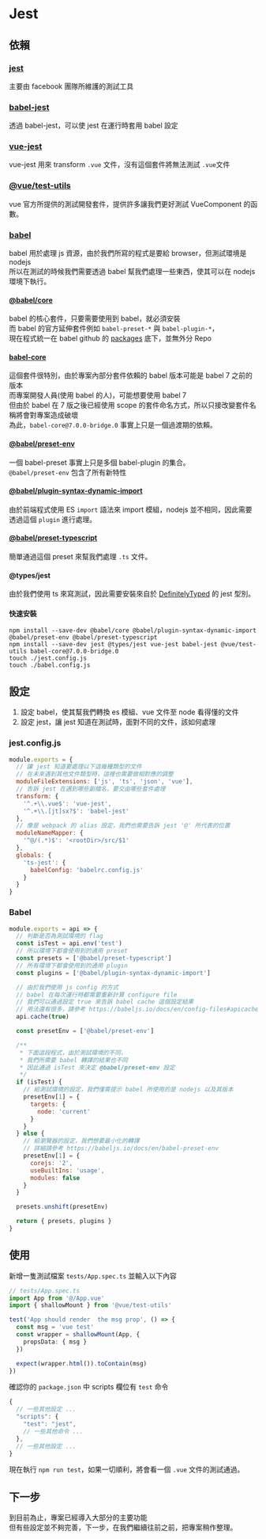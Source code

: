 
# Jest

## 依賴

### [jest](https://jestjs.io/)
主要由 facebook 團隊所維護的測試工具

### [babel-jest](https://github.com/facebook/jest/tree/master/packages/babel-jest)
透過 babel-jest，可以使 jest 在運行時套用 babel 設定

### [vue-jest](https://github.com/vuejs/vue-jest)
vue-jest 用來 transform `.vue` 文件，沒有這個套件將無法測試 `.vue`文件

### [@vue/test-utils](https://vue-test-utils.vuejs.org/)
vue 官方所提供的測試開發套件，提供許多讓我們更好測試 VueComponent 的函數。

### [babel](https://babeljs.io/)
babel 用於處理 js 資源，由於我們所寫的程式是要給 browser，但測試環境是 nodejs  
所以在測試的時候我們需要透過 babel 幫我們處理一些東西，使其可以在 nodejs 環境下執行。  

#### [@babel/core](https://github.com/babel/babel/tree/master/packages/babel-core)
babel 的核心套件，只要需要使用到 babel，就必須安裝  
而 babel 的官方延伸套件例如 `babel-preset-*` 與 `babel-plugin-*`，  
現在程式統一在 babel github 的 [packages](https://github.com/babel/babel/tree/master/packages) 底下，並無外分 Repo

#### [babel-core](https://github.com/babel/babel-bridge)
這個套件很特別，由於專案內部分套件依賴的 babel 版本可能是 babel 7 之前的版本  
而專案開發人員(使用 babel 的人)，可能想要使用 babel 7  
但由於 babel 在 7 版之後已經使用 scope 的套件命名方式，所以只接改變套件名稱將會對專案造成破壞  
為此，`babel-core@7.0.0-bridge.0` 事實上只是一個過渡期的依賴。  

#### [@babel/preset-env](https://github.com/babel/babel/tree/master/packages/babel-preset-env)
一個 babel-preset 事實上只是多個 babel-plugin 的集合。  
`@babel/preset-env` 包含了所有新特性  

#### [@babel/plugin-syntax-dynamic-import](https://github.com/babel/babel/tree/master/packages/babel-plugin-syntax-dynamic-import)
由於前端程式使用 ES `import` 語法來 import 模組，nodejs 並不相同，因此需要透過這個 `plugin` 進行處理。  

#### [@babel/preset-typescript](https://github.com/babel/babel/tree/master/packages/babel-preset-typescript)
簡單通過這個 preset 來幫我們處理 `.ts` 文件。

#### @types/jest
由於我們使用 ts 來寫測試，因此需要安裝來自於 [DefinitelyTyped](https://github.com/DefinitelyTyped/DefinitelyTyped) 的 jest 型別。  

#### 快速安裝

```shell
npm install --save-dev @babel/core @babel/plugin-syntax-dynamic-import @babel/preset-env @babel/preset-typescript
npm install --save-dev jest @types/jest vue-jest babel-jest @vue/test-utils babel-core@7.0.0-bridge.0
touch ./jest.config.js
touch ./babel.config.js
```

## 設定

1. 設定 babel，使其幫我們轉換 es 模組、vue 文件至 node 看得懂的文件
2. 設定 jest，讓 jest 知道在測試時，面對不同的文件，該如何處理

### jest.config.js
```javascript
module.exports = {
  // 讓 jest 知道要處理以下這幾種類型的文件
  // 在未來遇到其他文件類型時，這裡也需要做相對應的調整
  moduleFileExtensions: ['js', 'ts', 'json', 'vue'],
  // 告訴 jest 在遇到哪些副檔名，要交由哪些套件處理
  transform: {
    '^.+\\.vue$': 'vue-jest',
    '^.+\\.[jt]sx?$': 'babel-jest'
  },
  // 像是 webpack 的 alias 設定，我們也需要告訴 jest '@' 所代表的位置
  moduleNameMapper: {
    '^@/(.*)$': '<rootDir>/src/$1'
  },
  globals: {
    'ts-jest': {
      babelConfig: 'babelrc.config.js'
    }
  }
}
```

### Babel
```javascript
module.exports = api => {
  // 判斷是否為測試環境的 flag
  const isTest = api.env('test')
  // 所以環境下都會使用到的通用 preset
  const presets = ['@babel/preset-typescript']
  // 所有環境下都會使用到的通用 plugin
  const plugins = ['@babel/plugin-syntax-dynamic-import']

  // 由於我們使用 js config 的方式
  // babel 在每次運行時都需要重新計算 configure file
  // 我們可以通過設定 true 來告訴 babel cache 這個設定結果
  // 用法還有很多，請參考 https://babeljs.io/docs/en/config-files#apicache
  api.cache(true)

  const presetEnv = ['@babel/preset-env']

  /**
   * 下面這段程式，由於測試環境的不同，
   * 我們所需要 babel 轉譯的結果也不同
   * 因此通過 isTest 來決定 @babel/preset-env 設定
   */
  if (isTest) {
    // 給測試環境的設定，我們僅需提示 babel 所使用的是 nodejs 以及其版本
    presetEnv[1] = {
      targets: {
        node: 'current'
      }
    }
  } else {
    // 給瀏覽器的設定，我們想要最小化的轉譯
    // 詳細請參考 https://babeljs.io/docs/en/babel-preset-env
    presetEnv[1] = {
      corejs: '2',
      useBuiltIns: 'usage',
      modules: false
    }
  }

  presets.unshift(presetEnv)

  return { presets, plugins }
}
```

## 使用

新增一隻測試檔案 `tests/App.spec.ts` 並輸入以下內容  

```typescript
// tests/App.spec.ts
import App from '@/App.vue'
import { shallowMount } from '@vue/test-utils'

test('App should render  the msg prop', () => {
  const msg = 'vue test'
  const wrapper = shallowMount(App, {
    propsData: { msg }
  })

  expect(wrapper.html()).toContain(msg)
})
```

確認你的 `package.json` 中 scripts 欄位有 `test` 命令  
```javascript
{
  // 一些其他設定 ...
  "scripts": {
    "test": "jest",
    // 一些其他命令 ...
  },
  // 一些其他設定 ...
}
```

現在執行 `npm run test`，如果一切順利，將會看一個 `.vue` 文件的測試通過。

## 下一步

到目前為止，專案已經導入大部分的主要功能  
但有些設定並不夠完善，下一步，在我們繼續往前之前，把專案稍作整理。

